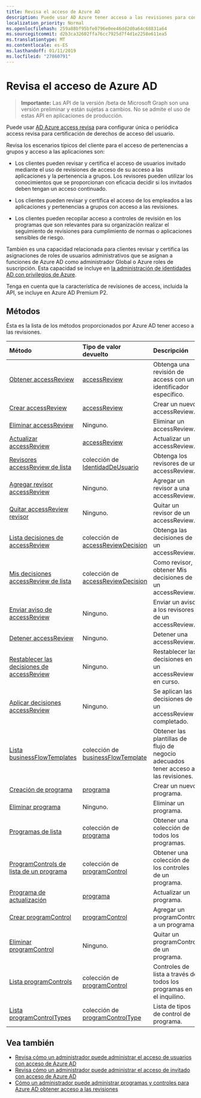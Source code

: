 ```yaml
---
title: Revisa el acceso de Azure AD
description: Puede usar AD Azure tener acceso a las revisiones para configurar revisiones de acceso única o recurrente para la certificación de derechos de acceso del usuario.
localization_priority: Normal
ms.openlocfilehash: 259a88bf95bfe0796e0ee46dd2d0a64c68831a64
ms.sourcegitcommit: d2b3ca32602ffa76cc7925d7f4d1e2258e611ea5
ms.translationtype: MT
ms.contentlocale: es-ES
ms.lasthandoff: 01/11/2019
ms.locfileid: "27860791"
---
```

# <a name="azure-ad-access-reviews"></a>Revisa el acceso de Azure AD

> **Importante:** Las API de la versión /beta de Microsoft Graph son una versión preliminar y están sujetas a cambios. No se admite el uso de estas API en aplicaciones de producción.

Puede usar [AD Azure access revisa](https://docs.microsoft.com/en-us/azure/active-directory/active-directory-azure-ad-controls-access-reviews-overview) para configurar única o periódica access revisa para certificación de derechos de acceso del usuario.

Revisa los escenarios típicos del cliente para el acceso de pertenencias a grupos y acceso a las aplicaciones son:
   
- Los clientes pueden revisar y certifica el acceso de usuarios invitado mediante el uso de revisiones de acceso de su acceso a las aplicaciones y la pertenencia a grupos. Los revisores pueden utilizar los conocimientos que se proporcionan con eficacia decidir si los invitados deben tengan un acceso continuado.
      
- Los clientes pueden revisar y certifica el acceso de los empleados a las aplicaciones y pertenencias a grupos con acceso a las revisiones.
   
- Los clientes pueden recopilar acceso a controles de revisión en los programas que son relevantes para su organización realizar el seguimiento de revisiones para cumplimiento de normas o aplicaciones sensibles de riesgo.

También es una capacidad relacionada para clientes revisar y certifica las asignaciones de roles de usuarios administrativos que se asignan a funciones de Azure AD como administrador Global o Azure roles de suscripción.  Esta capacidad se incluye en [la administración de identidades AD con privilegios de Azure](privilegedidentitymanagement-root.md).

Tenga en cuenta que la característica de revisiones de access, incluida la API, se incluye en Azure AD Premium P2. 

## <a name="methods"></a>Métodos

Ésta es la lista de los métodos proporcionados por Azure AD tener acceso a las revisiones.  

| Método           | Tipo de valor devuelto    |Descripción|
|:---------------|:--------|:----------|
|[Obtener accessReview](../api/accessreview-get.md) |   [accessReview](accessreview.md) |   Obtenga una revisión de access con un identificador específico. |
|[Crear accessReview](../api/accessreview-create.md) | [accessReview](accessreview.md) |   Crear un nuevo accessReview. |
|[Eliminar accessReview](../api/accessreview-delete.md) | Ninguno.   | Eliminar un accessReview. |
|[Actualizar accessReview](../api/accessreview-update.md) | [accessReview](accessreview.md) | Actualizar un accessReview. |
|[Revisores accessReview de lista](../api/accessreview-listreviewers.md) |      colección de [IdentidadDeUsuario](useridentity.md)| Obtenga los revisores de un accessReview. |
|[Agregar revisor accessReview](../api/accessreview-addreviewer.md) |      Ninguno.   |   Agregar un revisor a una accessReview. |
|[Quitar accessReview revisor](../api/accessreview-removereviewer.md) | Ninguno.  |   Quitar un revisor de un accessReview. |
|[Lista decisiones de accessReview](../api/accessreview-listdecisions.md) |      colección de [accessReviewDecision](accessreviewdecision.md)| Obtenga las decisiones de un accessReview.|
|[Mis decisiones accessReview de lista](../api/accessreview-listmydecisions.md) |     colección de [accessReviewDecision](accessreviewdecision.md)| Como revisor, obtener Mis decisiones de un accessReview.|
|[Enviar aviso de accessReview](../api/accessreview-sendreminder.md) |        Ninguno.   |   Enviar un aviso a los revisores de un accessReview. |
|[Detener accessReview](../api/accessreview-stop.md) |     Ninguno.   |   Detener una accessReview. |
|[Restablecer las decisiones de accessReview](../api/accessreview-reset.md) |     Ninguno.   |   Restablecer las decisiones en un accessReview en curso.|
|[Aplicar decisiones accessReview](../api/accessreview-apply.md) |     Ninguno.   |   Se aplican las decisiones de un accessReview completado.|
|[Lista businessFlowTemplates](../api/businessflowtemplate-list.md) | colección de [businessFlowTemplate](businessflowtemplate.md)| Obtener las plantillas de flujo de negocio adecuados tener acceso a las revisiones.|
|[Creación de programa](../api/program-create.md) |   [programa](program.md)   |   Crear un nuevo programa.|
|[Eliminar programa](../api/program-delete.md) |   Ninguno.   |   Eliminar un programa.|
|[Programas de lista](../api/program-list.md) |  colección de [programa](program.md)|   Obtener una colección de todos los programas.|
|[ProgramControls de lista de un programa](../api/program-listcontrols.md) |      colección de [programControl](programcontrol.md)| Obtener una colección de los controles de un programa.|
|[Programa de actualización](../api/program-update.md) |   [programa](program.md)|  Actualizar un programa.|
|[Crear programControl](../api/programcontrol-create.md) |     [programControl](programcontrol.md) |   Agregar un programControl a un programa.|
|[Eliminar programControl](../api/programcontrol-delete.md) |     Ninguno.   |   Quitar un programControl de un programa.|
|[Lista programControls](../api/programcontrol-list.md) | colección de [programControl](programcontrol.md)| Controles de lista a través de todos los programas en el inquilino.|
|[Lista programControlTypes](../api/programcontroltype-list.md) | colección de [programControlType](programcontroltype.md)| Lista de tipos de control de programa. |


## <a name="see-also"></a>Vea también

- [Revisa cómo un administrador puede administrar el acceso de usuarios con acceso de Azure AD](https://docs.microsoft.com/en-us/azure/active-directory/active-directory-azure-ad-controls-manage-user-access-with-access-reviews)
- [Revisa cómo un administrador puede administrar el acceso de invitado con acceso de Azure AD](https://docs.microsoft.com/en-us/azure/active-directory/active-directory-azure-ad-controls-manage-guest-access-with-access-reviews)
- [Cómo un administrador puede administrar programas y controles para Azure AD obtener acceso a las revisiones](https://docs.microsoft.com/en-us/azure/active-directory/active-directory-azure-ad-controls-manage-programs-controls)


<!-- {
  "type": "#page.annotation",
  "description": "Service root",
  "keywords": "",
  "section": "documentation",
  "tocPath": ""
}-->
